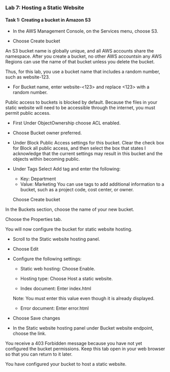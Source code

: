 ### Lab 7: Hosting a Static Website
####    Task 1: Creating a bucket in Amazon S3
+   In the AWS Management Console, on the Services menu, choose S3.

+   Choose Create bucket

An S3 bucket name is globally unique, and all AWS accounts share the namespace. After you create a bucket, no other AWS accountsin any AWS Regions can use the name of that bucket unless you delete the bucket.

Thus, for this lab, you use a bucket name that includes a random number, such as website-123.
+   For Bucket name, enter website-<123> and replace <123> with a random number.

Public access to buckets is blocked by default. Because the files in your static website will need to be accessible through the internet, you must permit public access.

+   First Under ObjectOwnership choose ACL enabled.

+   Choose Bucket owner preferred.

+   Under Block Public Access settings for this bucket. Clear the check box for Block all public access, and then select the box that states I acknowledge that the current settings may result in this bucket and the objects within becoming public.

+   Under Tags Select Add tag and enter the following:

    +   Key: Department
    +   Value: Marketing
    You can use tags to add additional information to a bucket, such as a project code, cost center, or owner.

    Choose Create bucket

In the Buckets section, choose the name of your new bucket.

Choose the Properties tab.

You will now configure the bucket for static website hosting.

+   Scroll to the Static website hosting panel.

+   Choose Edit

+   Configure the following settings:

    +   Static web hosting: Choose Enable.

    +   Hosting type: Choose Host a static website.
    +   Index document: Enter index.html

    Note: You must enter this value even though it is already displayed.
    +   Error document: Enter error.html
+   Choose Save changes

+   In the Static website hosting panel under Bucket website endpoint, choose the link.

You receive a 403 Forbidden message because you have not yet configured the bucket permissions. Keep this tab open in your web browser so that you can return to it later.

You have configured your bucket to host a static website.


